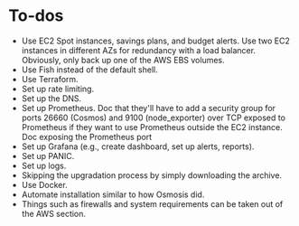 # To-dos

- Use EC2 Spot instances, savings plans, and budget alerts. Use two EC2 instances in different AZs for redundancy with a load balancer. Obviously, only back up one of the AWS EBS volumes.
- Use Fish instead of the default shell.
- Use Terraform.
- Set up rate limiting.
- Set up the DNS.
- Set up Prometheus. Doc that they'll have to add a security group for ports 26660 (Cosmos) and 9100 (node_exporter) over TCP exposed to Prometheus if they want to use Prometheus outside the EC2 instance. Doc exposing the Prometheus port 
- Set up Grafana (e.g., create dashboard, set up alerts, reports).
- Set up PANIC.
- Set up logs.
- Skipping the upgradation process by simply downloading the archive.
- Use Docker.
- Automate installation similar to how Osmosis did.
- Things such as firewalls and system requirements can be taken out of the AWS section.
